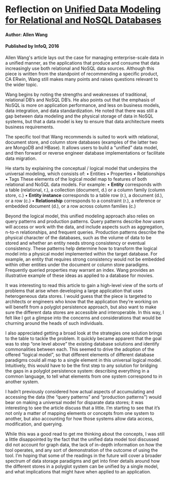 # Reflection on [Unified Data Modeling for Relational and NoSQL Databases](https://www.infoq.com/articles/unified-data-modeling-for-relational-and-nosql-databases/)

#### Author: Allen Wang
#### Published by InfoQ, 2016

Allen Wang's article lays out the case for managing enterprise-scale data in a unified manner, as the applications that produce and consume that data increasingly use both relational and NoSQL data sources. Although this piece is written from the standpoint of recommending a specific product, CA ERwin, Wang still makes many points and raises questions relevant to the wider topic.

Wang begins by noting the strengths and weaknesses of traditional, relational DB’s and NoSQL DB’s. He also points out that the emphasis of NoSQL is more on application performance, and less on business models, data integration, and data standardization. He noted that there was still a gap between data modeling and the physical storage of data in NoSQL systems, but that a data model is key to ensure that data architecture meets business requirements.

The specific tool that Wang recommends is suited to work with relational, document store, and column store databases (examples of the latter two are MongoDB and HBase). It allows users to build a “unified” data model, and then forward or reverse engineer database implementations or facilitate data migration.

He starts by explaining the conceptual / logical model that underpins the universal modeling, which consists of:
•	Entities
•	Properties
•	Relationships
•	Tags
These elements of the logical model map to features of both relational and NoSQL data models. For example:
•	**Entity** corresponds with a table (relational, r.), a collection (document, d.) or a column family (column store, c.)
•	**Entity instance** corresponds to a table row (r.), a document (d.), or a row (c.)
•	**Relationship** corresponds to a constraint (r.), a reference or embedded document (d.), or a row across column families (c.)

Beyond the logical model, this unified modeling approach also relies on query patterns and production patterns. Query patterns describe *how* users will access or work with the data, and include aspects such as aggregation, n-to-n relationships, and frequent queries. Production patterns describe the physical character of the databases, such as the volume of data to be stored and whether an entity needs strong consistency or eventual consistency. These patterns help determine how to transform the logical model into a physical model implemented within the target database. For example, an entity that requires strong consistency would not be embedded within other entities under the document or column store paradigms. Frequently queried properties may warrant an index. Wang provides an illustrative example of these ideas as applied to a database for movies.

It was interesting to read this article to gain a high-level view of the sorts of problems that arise when developing a large application that uses heterogeneous data stores. I would guess that the piece is targeted to architects or engineers who know that the application they’re working on will benefit from a polyglot persistence approach, but also want to make sure the different data stores are accessible and interoperable. In this way, I felt like I got a glimpse into the concerns and considerations that would be churning around the heads of such individuals.

I also appreciated getting a broad look at the strategies one solution brings to the table to tackle the problem. It quickly became apparent that the goal was to step “one level above” the existing database solutions and identify commonalities between each. This seemed to drive the adoption of the offered “logical model”, so that different elements of different database paradigms could all map to a single element in this universal logical model. Intuitively, this would have to be the first step to any solution for bridging the gaps in a polyglot persistence system: describing everything in a common language, to tell what elements from one system correspond to in another system.

I hadn’t previously considered how actual aspects of accumulating and accessing the data (the “query patterns” and “production patterns”) would bear on making a universal model for disparate data stores; it was interesting to see the article discuss that a little. I’m starting to see that it’s not only a matter of mapping elements or concepts from one system to another, but also accounting for how those systems allow data access, modification, and querying.

While this was a good read to get me thinking about the concepts, I was still a little disappointed by the fact that the unified data model tool discussed did not account for graph data, the lack of in-depth information on how the tool operates, and any sort of demonstration of the outcome of using the tool. I’m hoping that some of the readings in the future will cover a broader spectrum of data storage paradigms and get into finer details around how the different stores in a polyglot system can be unified by a single model, and what implications that might have when applied to an application.